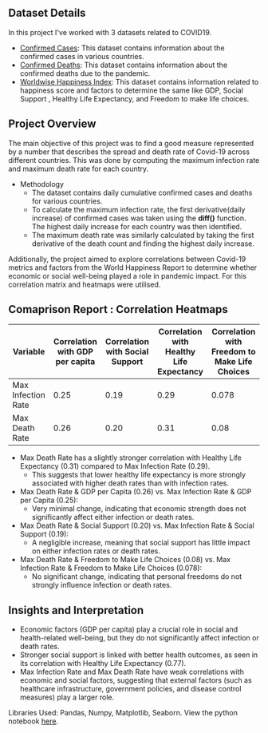 ## Dataset Details
In this project I've worked with 3 datasets related to COVID19. 
+ [Confirmed Cases](https://github.com/Debraj-Bora/Python-Portfolio/blob/main/Covid19%20Analysis/covid19_Confirmed_dataset.csv): This dataset contains information about the confirmed cases in various countries.
+ [Confirmed Deaths](https://github.com/Debraj-Bora/Python-Portfolio/blob/main/Covid19%20Analysis/covid19_deaths_dataset.csv): This dataset contains information about the confirmed deaths due to the pandemic.
+ [Worldwise Happiness Index](https://github.com/Debraj-Bora/Python-Portfolio/blob/main/Covid19%20Analysis/worldwide_happiness_report.csv): This dataset contains information related to happiness score and factors to determine the same like GDP, Social Support
, Healthy Life Expectancy, and Freedom to make life choices.

## Project Overview
The main objective of this project was to find a good measure represented by a number that describes the spread and death rate of Covid-19 across different countries. This
was done by computing the maximum infection rate and maximum death rate for each country.
+ Methodology
  - The dataset contains daily cumulative confirmed cases and deaths for various countries.
  - To calculate the maximum infection rate, the first derivative(daily increase) of confirmed cases was taken using the **diff()** function. The highest daily increase
for each country was then identified.
  - The maximum death rate was similarly calculated by taking the first derivative of the death count and finding the highest daily increase.

Additionally, the project aimed to explore correlations between Covid-19 metrics and factors from the World Happiness Report to determine whether economic or social well-being played a role in pandemic
impact. For this correlation matrix and heatmaps were utilised.
## Comaprison Report : Correlation Heatmaps

| Variable | Correlation with GDP per capita | Correlation with Social Support | Correlation with Healthy Life Expectancy | Correlation with Freedom to Make Life Choices |
| ---- | --- | --- | --- | --- |         
| Max Infection Rate | 0.25 | 0.19 | 0.29 | 0.078 |
| Max Death Rate | 0.26 | 0.20 | 0.31 | 0.08 |

+ Max Death Rate has a slightly stronger correlation with Healthy Life Expectancy (0.31) compared to Max Infection Rate (0.29).
  - This suggests that lower healthy life expectancy is more strongly associated with higher death rates than with infection rates.
+ Max Death Rate & GDP per Capita (0.26) vs. Max Infection Rate & GDP per Capita (0.25):
  - Very minimal change, indicating that economic strength does not significantly affect either infection or death rates.
+ Max Death Rate & Social Support (0.20) vs. Max Infection Rate & Social Support (0.19):
  - A negligible increase, meaning that social support has little impact on either infection rates or death rates.
+ Max Death Rate & Freedom to Make Life Choices (0.08) vs. Max Infection Rate & Freedom to Make Life Choices (0.078):
  - No significant change, indicating that personal freedoms do not strongly influence infection or death rates.
## Insights and Interpretation
- Economic factors (GDP per capita) play a crucial role in social and health-related well-being, but they do not significantly affect infection or death rates.
- Stronger social support is linked with better health outcomes, as seen in its correlation with Healthy Life Expectancy (0.77).
- Max Infection Rate and Max Death Rate have weak correlations with economic and social factors, suggesting that external factors (such as healthcare infrastructure, government policies, and disease control measures) play a larger role.

Libraries Used: Pandas, Numpy, Matplotlib, Seaborn.
View the python notebook [here](https://github.com/Debraj-Bora/Python-Portfolio/blob/main/Covid19%20Analysis/covid19%20data%20analysis%20notebook.ipynb).
